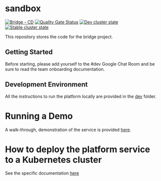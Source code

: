 # sandbox

[![Bridge - CD](https://github.com/5733d9e2be6485d52ffa08870cabdee0/sandbox/actions/workflows/CD.yml/badge.svg)](https://github.com/5733d9e2be6485d52ffa08870cabdee0/sandbox/actions/workflows/CD.yml)
[![Quality Gate Status](https://sonarcloud.io/api/project_badges/measure?project=5733d9e2be6485d52ffa08870cabdee0_sandbox&metric=alert_status)](https://sonarcloud.io/summary/new_code?id=5733d9e2be6485d52ffa08870cabdee0_sandbox)
[![Dev cluster state](https://github.com/5733d9e2be6485d52ffa08870cabdee0/sandbox/actions/workflows/dev-cluster-check.yml/badge.svg)](https://github.com/5733d9e2be6485d52ffa08870cabdee0/sandbox/actions/workflows/dev-cluster-check.yml)
[![Stable cluster state](https://github.com/5733d9e2be6485d52ffa08870cabdee0/sandbox/actions/workflows/stable-cluster-check.yml/badge.svg)](https://github.com/5733d9e2be6485d52ffa08870cabdee0/sandbox/actions/workflows/stable-cluster-check.yml)

This repository stores the code for the bridge project.

## Getting Started

Before starting, please add yourself to the #dev Google Chat Room and be sure to read the team onboarding documentation.

## Development Environment

All the instructions to run the platform locally are provided in the [dev](dev) folder.

# Running a Demo 

A walk-through, demonstration of the service is provided [here](DEMO.md).

# How to deploy the platform service to a Kubernetes cluster

See the specific documentation [here](kustomize/README.md)
